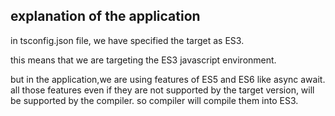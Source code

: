 ## explanation of the application

in tsconfig.json file, we have specified the target as ES3.

this means that we are targeting the ES3 javascript environment.

but in the application,we are using features of ES5 and ES6 like async await. all those features even if they are not supported by the target version, will be supported by the compiler. so compiler will compile them into ES3.